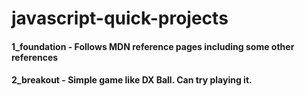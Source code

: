 # javascript-quick-projects

#### 1_foundation - Follows MDN reference pages including some other references
#### 2_breakout - Simple game like DX Ball. Can try playing it.
